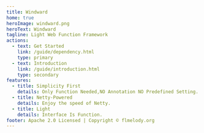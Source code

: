 ```yaml
---
title: Windward
home: true
heroImage: windward.png
heroText: Windward
tagline: Light Web Function Framework
actions:
  - text: Get Started
    link: /guide/dependency.html
    type: primary
  - text: Introduction
    link: /guide/introduction.html
    type: secondary
features:
  - title: Simplicity First
    details: Only Function Needed,NO Annotation NO Predefined Setting.
  - title: Netty-Powered
    details: Enjoy the speed of Netty.
  - title: Light
    details: Interface Is Function.
footer: Apache 2.0 Licensed | Copyright © flmelody.org
---
```

